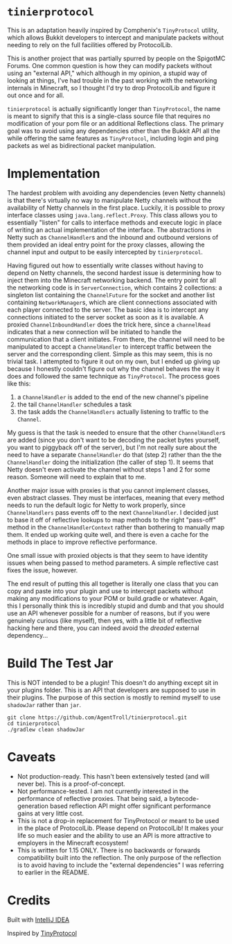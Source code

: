 # `tinierprotocol`

This is an adaptation heavily inspired by Comphenix's
`TinyProtocol` utility, which allows Bukkit developers to
intercept and manipulate packets without needing to rely
on the full facilities offered by ProtocolLib.

This is another project that was partially spurred by
people on the SpigotMC Forums. One common question is how
they can modify packets without using an "external API,"
which although in my opinion, a stupid way of looking at
things, I've had trouble in the past working with the
networking internals in Minecraft, so I thought I'd try to
drop ProtocolLib and figure it out once and for all.

`tinierprotocol` is actually significantly longer than
`TinyProtocol`, the name is meant to signify that this is
a single-class source file that requires no modification
of your pom file or an additional Reflections class. The
primary goal was to avoid using any dependencies other
than the Bukkit API all the while offering the same
features as `TinyProtocol`, including login and ping
packets as wel as bidirectional packet manipulation.

# Implementation

The hardest problem with avoiding any dependencies
(even Netty channels) is that there's virtually no way
to manipulate Netty channels without the availability of
Netty channels in the first place. Luckily, it is possible
to proxy interface classes using `java.lang.reflect.Proxy`.
This class allows you to essentially "listen" for calls to
interface methods and execute logic in place of writing
an actual implementation of the interface. The abstractions
in Netty such as `ChannelHandler`s and the inbound and
outbound versions of them provided an ideal entry point for
the proxy classes, allowing the channel input and output
to be easily intercepted by `tinierprotocol`.

Having figured out how to essentially write classes without
having to depend on Netty channels, the second hardest
issue is determining how to inject them into the Minecraft
networking backend. The entry point for all the networking
code is in `ServerConnection`, which contains 2
collections: a singleton list containing the
`ChannelFuture` for the socket and another list containing
`NetworkManager`s, which are client connections associated
with each player connected to the server. The basic idea is
to intercept any connections initiated to the server socket
as soon as it is available. A proxied
`ChannelInboundHandler` does the trick here, since a
`channelRead` indicates that a new connection will be
initiated to handle the communication that a client
initiates. From there, the channel will need to be
manipulated to accept a `ChannelHandler` to intercept
traffic between the server and the corresponding client.
Simple as this may seem, this is no trivial task. I
attempted to figure it out on my own, but I ended up
giving up because I honestly couldn't figure out why the
channel behaves the way it does and followed the same
technique as `TinyProtocol`. The process goes like this:

  1) a `ChannelHandler` is added to the end of the new
  channel's pipeline 
  2) the tail `ChannelHandler` schedules
  a task 
  3) the task adds the `ChannelHandlers` actually
  listening to traffic to the `Channel`.
   
My guess is that the task is needed to ensure that the 
other `ChannelHandler`s are added (since you don't want to
be decoding the packet bytes yourself, you want to
piggyback off of the server), but I'm not really sure
about the need to have a separate `ChannelHandler` do that
(step 2) rather than the the `ChannelHandler` doing the
initialization (the caller of step 1). It seems that Netty
doesn't even activate the channel without steps 1 and 2 for
some reason. Someone will need to explain that to me.

Another major issue with proxies is that you cannot
implement classes, even abstract classes. They must be
interfaces, meaning that every method needs to run the
default logic for Netty to work properly, since
`ChannelHandlers` pass events off to the next
`ChannelHandler`. I decided just to base it off of
reflective lookups to map methods to the right
"pass-off" method in the `ChannelHandlerContext` rather
than bothering to manually map them. It ended up working
quite well, and there is even a cache for the methods in
place to improve reflective performance.

One small issue with proxied objects is that they seem to
have identity issues when being passed to method
parameters. A simple reflective cast fixes the issue,
however.

The end result of putting this all together is literally
one class that you can copy and paste into your plugin and
use to intercept packets without making any modifications
to your POM or build.gradle or whatever. Again, this I
personally think this is incredibly stupid and dumb and
that you should use an API whenever possible for a number
of reasons, but if you were genuinely curious
(like myself), then yes, with a little bit of reflective
hacking here and there, you can indeed avoid the
*dreaded* external dependency...

# Build The Test Jar

This is NOT intended to be a plugin! This doesn't do
anything except sit in your plugins folder. This is an API
that developers are supposed to use in their plugins. The
purpose of this section is mostly to remind myself to use
`shadowJar` rather than `jar`.

``` shell
git clone https://github.com/AgentTroll/tinierprotocol.git
cd tinierprotocol
./gradlew clean shadowJar
```

# Caveats

  * Not production-ready. This hasn't been extensively
  tested (and will never be). This is a proof-of-concept.
  * Not performance-tested. I am not currently interested
  in the performance of reflective proxies. That being
  said, a bytecode-generation based reflection API might
  offer significant performance gains at very little cost.
  * This is not a drop-in replacement for TinyProtocol or
  meant to be used in the place of ProtocolLib. Please
  depend on ProtocolLib! It makes your life so much easier
  and the ability to use an API is more attractive to
  employers in the Minecraft ecosystem!
  * This is written for 1.15 ONLY. There is no backwards or
  forwards compatibility built into the reflection. The
  only purpose of the reflection is to avoid having to
  include the "external dependencies" I was referring to
  earlier in the README.

# Credits

Built with [IntelliJ IDEA](https://www.jetbrains.com/idea/)

Inspired by [TinyProtocol](https://github.com/aadnk/ProtocolLib/blob/master/modules/TinyProtocol/src/main/java/com/comphenix/tinyprotocol/TinyProtocol.java)
